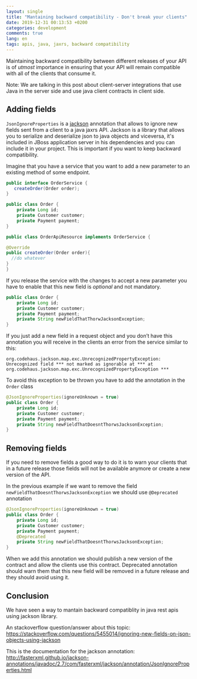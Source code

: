 ```yaml
---
layout: single
title: "Mantaining backward compatibility - Don't break your clients"
date: 2019-12-31 00:13:53 +0200
categories: development
comments: true
lang: en
tags: apis, java, jaxrs, backward compatibility
---
```


Maintaining backward compatibility between different releases of your API is of *utmost* importance in ensuring that your API will remain compatible with all of the clients that consume it.

Note: We are talking in this post about client-server integrations that use Java in the server side and use java client contracts in client side.

Adding fields
--------------------------------
`JsonIgnoreProperties` is a <a href="https://github.com/FasterXML/jackson">jackson</a> annotation that allows to ignore new fields sent from a client to a java jaxrs API. Jackson is a library that allows you to serialize and deserialize json to java objects and viceversa, it's included in JBoss application server in his dependencies and you can include it in your project. This is important if you want to keep backward compatibility. 

Imagine that you have a service that you want to add a new parameter to an existing method of some endpoint.

```java
public interface OrderService {
   createOrder(Order order);
}
```

```java
public class Order {
    private Long id;
    private Customer customer;
    private Payment payment; 
}
```

```java
public class OrderApiResource implements OrderService {

@Override
public createOrder(Order order){
  //do whatever
}
}

```

If you release the service with the changes to accept a new parameter you have to enable that this new field is *optional* and not mandatory. 

```java
public class Order {
    private Long id;
    private Customer customer;
    private Payment payment;
    private String newFieldThatThorwJacksonException;
}
```

If you just add a new field in a request object and you don’t have this annotation you will receive in the clients an error from the service similar to this:

```
org.codehaus.jackson.map.exc.UnrecognizedPropertyException: Unrecognized field *** not marked as ignorable at *** at org.codehaus.jackson.map.exc.UnrecognizedPropertyException ***
```

To avoid this exception to be thrown you have to add the annotation in the `Order` class 

```java
@JsonIgnoreProperties(ignoreUnknown = true)
public class Order {
    private Long id;
    private Customer customer;
    private Payment payment;
    private String newFieldThatDoesntThorwsJacksonException;
}
```

Removing fields
------------------------------
If you need to remove fields a good way to do it is to warn your clients that in a future release those fields will not be available anymore or create a new version of the API.

In the previous example if we want to remove the field `newFieldThatDoesntThorwsJacksonException` we should use `@Deprecated` annotation 

```java
@JsonIgnoreProperties(ignoreUnknown = true)
public class Order {
    private Long id;
    private Customer customer;
    private Payment payment;
    @Deprecated
    private String newFieldThatDoesntThorwsJacksonException;
}
```
When we add this annotation we should publish a new version of the contract and allow the clients use this contract. Deprecated annotation should warn them that this new field will be removed in a future release and they should avoid using it.


Conclusion
-------------------------
We have seen a way to mantain backward compatiblity in java rest apis using jackson library.

An stackoverflow question/answer about this topic:
https://stackoverflow.com/questions/5455014/ignoring-new-fields-on-json-objects-using-jackson

This is the documentation for the jackson annotation:
http://fasterxml.github.io/jackson-annotations/javadoc/2.7/com/fasterxml/jackson/annotation/JsonIgnoreProperties.html







 















  













